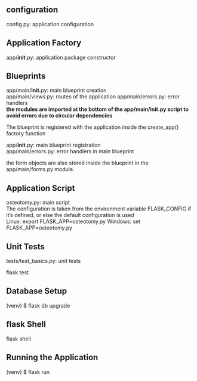 configuration  
-------------
config.py: application configuration  

Application Factory
-------------------
app/__init__.py: application package constructor  

Blueprints
----------
app/main/__init__.py: main blueprint creation  
app/main/views.py: routes of the application
app/main/errors.py: error handlers  
**the modules are imported at the bottom of the app/main/__init__.py script to avoid errors due to circular dependencies**  

The blueprint is registered with the application inside the create_app() factory function  

app/__init__.py: main blueprint registration  
app/main/errors.py: error handlers in main blueprint

the form objects are also stored inside the blueprint in the app/main/forms.py module.  

Application Script
------------------
osteotomy.py: main script  
The configuration is taken from the environment variable FLASK_CONFIG if it’s defined, or else the default configuration is used  
Linux:
export FLASK_APP=osteotomy.py
Windows:
set FLASK_APP=osteotomy.py

Unit Tests
----------
tests/test_basics.py: unit tests  

flask test


Database Setup
--------------
(venv) $ flask db upgrade  


flask Shell
-----------
flask shell

Running the Application
-----------------------
(venv) $ flask run  
